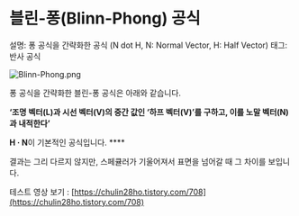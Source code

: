 # 블린-퐁(Blinn-Phong) 공식

설명: 퐁 공식을 간략화한 공식 (N dot H, N: Normal Vector, H: Half Vector)
태그: 반사 공식

![Blinn-Phong.png](Blinn-Phong.png)

퐁 공식을 간략화한 블린-퐁 공식은 아래와 같습니다.

**‘조명 벡터(L)과 시선 벡터(V)의 중간 값인 ‘하프 벡터(V)’를 구하고, 이를 노말 벡터(N)과 내적한다’**

**H · N**이 기본적인 공식입니다. ****

결과는 그리 다르지 않지만, 스페큘러가 기울어져서 표면을 넘어갈 때 그 차이를 보입니다.

테스트 영상 보기 : [https://chulin28ho.tistory.com/708](https://chulin28ho.tistory.com/708)